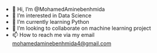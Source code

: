 - 👋 Hi, I’m @MohamedAminebenhmida
- 👀 I’m interested in Data Science
- 🌱 I’m currently learning Python
- 💞️ I’m looking to collaborate on machine learning project
- 📫 How to reach me via my email mohamedaminebenhmida4@gmail.com

<!---
MohamedAminebenhmida/MohamedAminebenhmida is a ✨ special ✨ repository because its `README.md` (this file) appears on your GitHub profile.
You can click the Preview link to take a look at your changes.
--->
